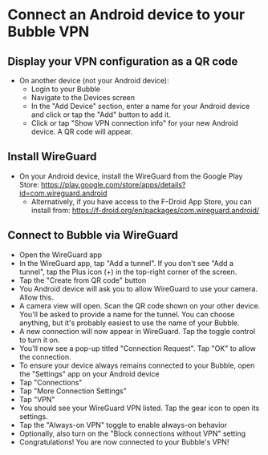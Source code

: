 # Connect an Android device to your Bubble VPN

## Display your VPN configuration as a QR code
* On another device (not your Android device):
   * Login to your Bubble
   * Navigate to the Devices screen
   * In the "Add Device" section, enter a name for your Android device and click or tap the "Add" button to add it.
   * Click or tap "Show VPN connection info" for your new Android device. A QR code will appear.

## Install WireGuard
  * On your Android device, install the WireGuard from the Google Play Store: https://play.google.com/store/apps/details?id=com.wireguard.android
    * Alternatively, if you have access to the F-Droid App Store, you can install from: https://f-droid.org/en/packages/com.wireguard.android/

## Connect to Bubble via WireGuard
   * Open the WireGuard app
   * In the WireGuard app, tap "Add a tunnel". If you don't see "Add a tunnel", tap the Plus icon (+) in the top-right corner of the screen.
   * Tap the "Create from QR code" button
   * You Android device will ask you to allow WireGuard to use your camera. Allow this.
   * A camera view will open. Scan the QR code shown on your other device. You'll be asked to provide a name for the tunnel. You can choose anything, but it's probably easiest to use the name of your Bubble.
   * A new connection will now appear in WireGuard. Tap the toggle control to turn it on.
   * You'll now see a pop-up titled "Connection Request". Tap "OK" to allow the connection.
   * To ensure your device always remains connected to your Bubble, open the "Settings" app on your Android device
   * Tap "Connections"
   * Tap "More Connection Settings"
   * Tap "VPN"
   * You should see your WireGuard VPN listed. Tap the gear icon to open its settings.
   * Tap the "Always-on VPN" toggle to enable always-on behavior
   * Optionally, also turn on the "Block connections without VPN" setting
   * Congratulations! You are now connected to your Bubble's VPN!
